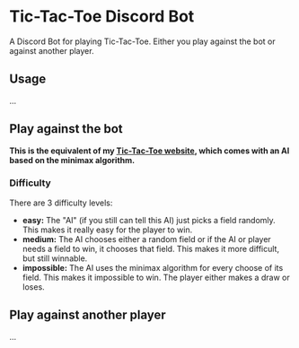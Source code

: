 # Tic-Tac-Toe Discord Bot
A Discord Bot for playing Tic-Tac-Toe.
Either you play against the bot or against another player.

## Usage

...

## Play against the bot
**This is the equivalent of my [Tic-Tac-Toe website](https://github.com/puncher1/tictactoe-website), which comes with an AI based on the minimax algorithm.**

### Difficulty 
There are 3 difficulty levels:
* **easy:** The "AI" (if you still can tell this AI) just picks a field randomly. This makes it really easy for the player to win.
* **medium:** The AI chooses either a random field or if the AI or player needs a field to win, it chooses that field. This makes it more difficult, but still winnable.
* **impossible:** The AI uses the minimax algorithm for every choose of its field. This makes it impossible to win. The player either makes a draw or loses.


## Play against another player

...
